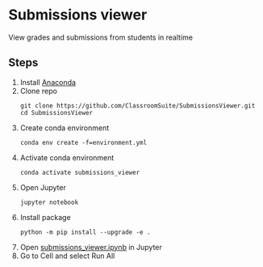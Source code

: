 # Submissions viewer
View grades and submissions from students in realtime
## Steps
1. Install [Anaconda](https://www.anaconda.com/products/individual)
2. Clone repo
    ```
    git clone https://github.com/ClassroomSuite/SubmissionsViewer.git
    cd SubmissionsViewer
    ```
3. Create conda environment
    ```
    conda env create -f=environment.yml
    ```
4. Activate conda environment
    ```
    conda activate submissions_viewer
    ```
5. Open Jupyter
    ```
   jupyter notebook
   ```
6. Install package
    ```
    python -m pip install --upgrade -e .
    ```
7. Open [submissions_viewer.ipynb](submissions_viewer.ipynb) in Jupyter
8. Go to Cell and select Run All

